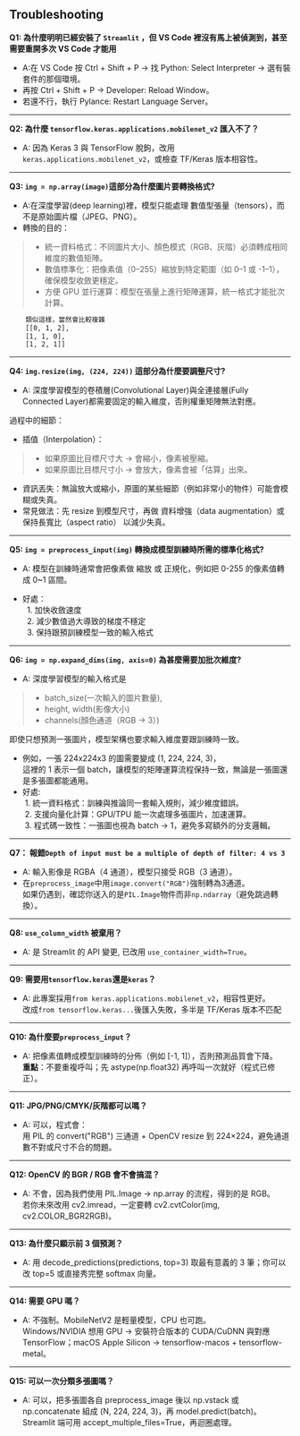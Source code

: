 ## Troubleshooting

**Q1: 為什麼明明已經安裝了 `Streamlit` ，但 VS Code 裡沒有馬上被偵測到，甚至需要重開多次 VS Code 才能用**  
- A:在 VS Code 按 Ctrl + Shift + P → 找 Python: Select Interpreter → 選有裝套件的那個環境。
- 再按 Ctrl + Shift + P → Developer: Reload Window。
- 若還不行，執行 Pylance: Restart Language Server。
---
**Q2: 為什麼 `tensorflow.keras.applications.mobilenet_v2` 匯入不了？**  
- A: 因為 Keras 3 與 TensorFlow 脫鉤，改用 `keras.applications.mobilenet_v2`，或檢查 TF/Keras 版本相容性。
---
**Q3: `img = np.array(image)`這部分為什麼圖片要轉換格式?**

- A:在深度學習(deep learning)裡，模型只能處理 數值型張量（tensors），而不是原始圖片檔（JPEG、PNG）。
- 轉換的目的：
> - 統一資料格式：不同圖片大小、顏色模式（RGB、灰階）必須轉成相同維度的數值矩陣。
> - 數值標準化：把像素值（0–255）縮放到特定範圍（如 0–1 或 -1–1），確保模型收斂更穩定。
> - 方便 GPU 並行運算：模型在張量上進行矩陣運算，統一格式才能批次計算。
```bash
    類似這樣，當然會比較複雜
    [[0, 1, 2],
    [1, 1, 0],
    [1, 2, 1]]   
```
---
**Q4: `img.resize(img, (224, 224))` 這部分為什麼要調整尺寸?**

- A: 深度學習模型的卷積層(Convolutional Layer)與全連接層(Fully Connected Layer)都需要固定的輸入維度，否則權重矩陣無法對應。

過程中的細節：
- 插值（Interpolation）：
> - 如果原圖比目標尺寸大 → 會縮小，像素被壓縮。
> - 如果原圖比目標尺寸小 → 會放大，像素會被「估算」出來。

- 資訊丟失：無論放大或縮小，原圖的某些細節（例如非常小的物件）可能會模糊或失真。
- 常見做法：先 resize 到模型尺寸，再做 資料增強（data augmentation）或保持長寬比（aspect ratio） 以減少失真。
---
**Q5: `img = preprocess_input(img)` 轉換成模型訓練時所需的標準化格式?**
- A: 模型在訓練時通常會把像素做 縮放 或 正規化，例如把 0-255 的像素值轉成 0~1 區間。

- 好處：  
&nbsp;&nbsp;1. 加快收斂速度  
&nbsp;&nbsp;2. 減少數值過大導致的梯度不穩定  
&nbsp;&nbsp;3. 保持跟預訓練模型一致的輸入格式  
---
**Q6: `img = np.expand_dims(img, axis=0)` 為甚麼需要加批次維度?**

- A: 深度學習模型的輸入格式是 
> - batch_size(一次輸入的圖片數量),
> - height, width(影像大小)
> - channels(顏色通道（RGB → 3）)

即使只想預測一張圖片，模型架構也要求輸入維度要跟訓練時一致。
- 例如，一張 224x224x3 的圖需要變成 (1, 224, 224, 3)，<br>這裡的 1 表示一個 batch，讓模型的矩陣運算流程保持一致，無論是一張圖還是多張圖都能通用。</br>
- 好處:<br>
&nbsp;1. 統一資料格式：訓練與推論同一套輸入規則，減少維度錯誤。</br>
&nbsp;2. 支援向量化計算：GPU/TPU 能一次處理多張圖片，加速運算。</br>
&nbsp;3. 程式碼一致性：一張圖也視為 batch → 1，避免多寫額外的分支邏輯。</br>
---
**Q7： 報錯`Depth of input must be a multiple of depth of filter: 4 vs 3`**

- A: 輸入影像是 RGBA（4 通道），模型只接受 RGB（3 通道）。
- 在`preprocess_image`中用`image.convert("RGB")`強制轉為3通道。<br>如果仍遇到，確認你送入的是`PIL.Image`物件而非`np.ndarray`（避免跳過轉換）。</br>
---
**Q8: `use_column_width` 被棄用？**

- A: 是 Streamlit 的 API 變更, 已改用 `use_container_width=True`。
---
**Q9: 需要用`tensorflow.keras`還是`keras`？**

- A: 此專案採用`from keras.applications.mobilenet_v2`，相容性更好。<br>改成`from tensorflow.keras...`後匯入失敗，多半是 TF/Keras 版本不匹配</br>
---

**Q10: 為什麼要`preprocess_input`？**

- A: 把像素值轉成模型訓練時的分佈（例如 [-1, 1]），否則預測品質會下降。<br>**重點**：不要重複呼叫；先 astype(np.float32) 再呼叫一次就好（程式已修正）。
---

**Q11: JPG/PNG/CMYK/灰階都可以嗎？**

- A: 可以，程式會：<br>用 PIL 的 convert("RGB") 三通道 + OpenCV resize 到 224×224，避免通道數不對或尺寸不合的問題。
---

**Q12: OpenCV 的 BGR / RGB 會不會搞混？**

- A: 不會，因為我們使用 PIL.Image → np.array 的流程，得到的是 RGB。<br>若你未來改用 cv2.imread，一定要轉 cv2.cvtColor(img, cv2.COLOR_BGR2RGB)。
---

**Q13: 為什麼只顯示前 3 個預測？**

- A: 用 decode_predictions(predictions, top=3) 取最有意義的 3 筆；你可以改 top=5 或直接秀完整 softmax 向量。
---

**Q14: 需要 GPU 嗎？**

- A: 不強制。MobileNetV2 是輕量模型，CPU 也可跑。<br>Windows/NVIDIA 想用 GPU → 安裝符合版本的 CUDA/CuDNN 與對應 TensorFlow；macOS Apple Silicon → tensorflow-macos + tensorflow-metal。
---

**Q15: 可以一次分類多張圖嗎？**

- A: 可以，把多張圖各自 preprocess_image 後以 np.vstack 或 np.concatenate 組成 (N, 224, 224, 3)，再 model.predict(batch)。<br>Streamlit 端可用 accept_multiple_files=True，再迴圈處理。